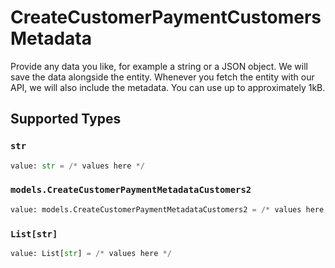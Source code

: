 # CreateCustomerPaymentCustomersMetadata

Provide any data you like, for example a string or a JSON object. We will save the data alongside the entity. Whenever you fetch the entity with our API, we will also include the metadata. You can use up to approximately 1kB.


## Supported Types

### `str`

```python
value: str = /* values here */
```

### `models.CreateCustomerPaymentMetadataCustomers2`

```python
value: models.CreateCustomerPaymentMetadataCustomers2 = /* values here */
```

### `List[str]`

```python
value: List[str] = /* values here */
```

